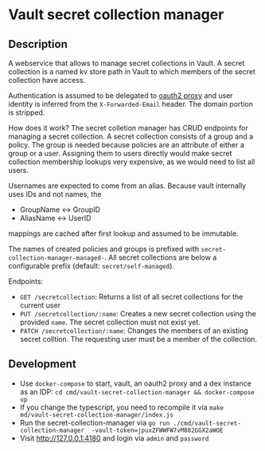# Vault secret collection manager

## Description

A webservice that allows to manage secret collections in Vault. A secret collection is
a named kv store path in Vault to which members of the secret collection have access.

Authentication is assumed to be delegated to [oauth2 proxy](https://github.com/oauth2-proxy/oauth2-proxy)
and user identity is inferred from the `X-Forwarded-Email` header. The domain portion is stripped.

How does it work? The secret colletion manager has CRUD endpoints for managing a secret collection. A
secret collection consists of a group and a policy. The group is needed because policies are an attribute
of either a group or a user. Assigning them to users directly would make secret collection membership
lookups very expensive, as we would need to list all users.

Usernames are expected to come from an alias. Because vault internally uses IDs and not names, the

* GroupName <-> GroupID
* AliasName <-> UserID

mappings are cached after first lookup and assumed to be immutable.

The names of created policies and groups is prefixed with `secret-collection-manager-managed-`. All secret collections
are below a configurable prefix (default: `secret/self-managed`).

Endpoints:
* `GET /secretcollection`: Returns a list of all secret collections for the current user
* `PUT /secretcollection/:name`: Creates a new secret collection using the provided `name`. The secret collection must not exist yet.
* `PATCH /secretcollection/:name`: Changes the members of an existing secret colltion. The requesting user must be a member of the collection.

## Development

* Use `docker-compose` to start, vault, an oauth2 proxy and a dex instance as an IDP: `cd cmd/vault-secret-collection-manager && docker-compose up`
* If you change the typescript, you need to recompile it via `make md/vault-secret-collection-manager/index.js`
* Run the secret-collection-manager via `go run ./cmd/vault-secret-collection-manager  -vault-token=jpuxZFWWFW7vM882GGX2aWOE`
* Visit http://127.0.0.1:4180 and login via `admin` and `password`
